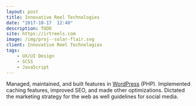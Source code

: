```yaml
---
layout: post
title: Innovative Reel Technologies
date: "2017-10-17  12:40"
description: TODO
site: https://irtreels.com
image: /img/proj--solar-flair.svg
client: Innovative Reel Technologies
tags: 
    - UX/UI Design
    - SCSS
    - JavaScript
---
```



Managed, maintained, and built features in <a href="https://wordpress.org/" target="_blank">WordPress</a> (PHP). Implemented caching features, improved SEO, and made other optimizations. Dictated the marketing strategy for the web as well guidelines for social media.

